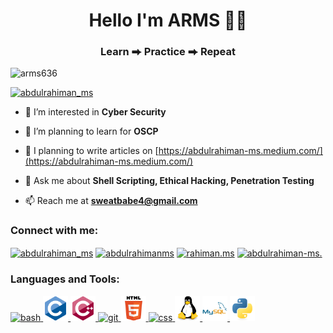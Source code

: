 <h1 align="center">Hello I'm ARMS 👨‍💻</h1>
<h3 align="center">Learn ⮕ Practice ⮕ Repeat</h3>

<p align="left"> <img src="https://komarev.com/ghpvc/?username=arms63&label=Profile%20views&color=008ae6&style=flat-square" alt="arms636" /> </p>

<p align="left"> <a href="https://twitter.com/abdulrahiman_ms" target="blank"><img src="https://img.shields.io/twitter/follow/abdulrahiman_ms?logo=twitter&style=for-the-badge" alt="abdulrahiman_ms" /></a> </p>

- 👀 I’m interested in **Cyber Security**
 
- 🌱 I’m planning to learn for **OSCP**
 
- 📝 I planning to write articles on [https://abdulrahiman-ms.medium.com/](https://abdulrahiman-ms.medium.com/)

- 💬 Ask me about **Shell Scripting, Ethical Hacking, Penetration Testing**

- 📫 Reach me at **sweatbabe4@gmail.com**

<h3 align="left">Connect with me:</h3>
<p align="left">
<a href="https://twitter.com/abdulrahiman_ms" target="blank"><img align="center" src="https://cdn.jsdelivr.net/npm/simple-icons@3.0.1/icons/twitter.svg" alt="abdulrahiman_ms" height="30" width="40" /></a>
<a href="https://linkedin.com/in/abdulrahimanms" target="blank"><img align="center" src="https://cdn.jsdelivr.net/npm/simple-icons@3.0.1/icons/linkedin.svg" alt="abdulrahimanms" height="30" width="40" /></a>
<a href="https://fb.com/rahiman.ms" target="blank"><img align="center" src="https://cdn.jsdelivr.net/npm/simple-icons@3.0.1/icons/facebook.svg" alt="rahiman.ms" height="30" width="40" /></a>
<a href="https://abdulrahiman-ms.medium.com/" target="blank"><img align="center" src="https://cdn.jsdelivr.net/npm/simple-icons@3.0.1/icons/medium.svg" alt="abdulrahiman-ms." height="30" width="40" /></a>
</p>

<h3 align="left">Languages and Tools:</h3>
<p align="left"> <a href="https://www.gnu.org/software/bash/" target="_blank"> <img src="https://www.vectorlogo.zone/logos/gnu_bash/gnu_bash-icon.svg" alt="bash" width="40" height="40"/> </a> <a href="https://www.cprogramming.com/" target="_blank"> <img src="https://raw.githubusercontent.com/devicons/devicon/master/icons/c/c-original.svg" alt="c" width="40" height="40"/> </a> <a href="https://www.w3schools.com/cpp/" target="_blank"> <img src="https://raw.githubusercontent.com/devicons/devicon/master/icons/cplusplus/cplusplus-original.svg" alt="cplusplus" width="40" height="40"/> </a> <a href="https://git-scm.com/" target="_blank"> <img src="https://www.vectorlogo.zone/logos/git-scm/git-scm-icon.svg" alt="git" width="40" height="40"/> </a> <a href="https://www.w3.org/html/" target="_blank"> <img src="https://raw.githubusercontent.com/devicons/devicon/master/icons/html5/html5-original-wordmark.svg" alt="html5" width="40" height="40"/> </a> <a href="https://www.w3.org/Style/CSS/software" target="_blank"> <img src="https://en.wikipedia.org/wiki/CSS#/media/File:CSS3_logo_and_wordmark.svg" alt="css" width="40" height="40"/> </a> <a href="https://www.linux.org/" target="_blank"> <img src="https://raw.githubusercontent.com/devicons/devicon/master/icons/linux/linux-original.svg" alt="linux" width="40" height="40"/> </a> <a href="https://www.mysql.com/" target="_blank"> <img src="https://raw.githubusercontent.com/devicons/devicon/master/icons/mysql/mysql-original-wordmark.svg" alt="mysql" width="40" height="40"/> </a> <a href="https://www.python.org" target="_blank"> <img src="https://raw.githubusercontent.com/devicons/devicon/master/icons/python/python-original.svg" alt="python" width="40" height="40"/> </a> </p>
